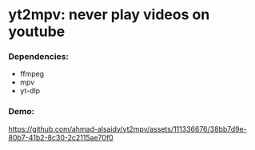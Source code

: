 # yt2mpv: never play videos on youtube

### Dependencies: 
- ffmpeg
- mpv
- yt-dlp


### Demo:

https://github.com/ahmad-alsaidy/yt2mpv/assets/111336676/38bb7d9e-80b7-41b2-8c30-2c2115ae70f0

